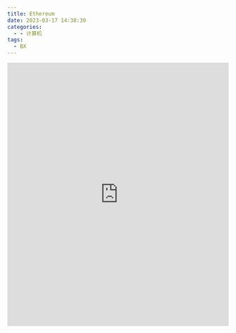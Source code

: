 ```yaml
---
title: Ethereum
date: 2023-03-17 14:38:30
categories:
  - - 计算机
tags:
  - BX
---
```



<iframe src="https://xmind.works/share/SmAWvzOo" style="width: 100%; height: 600px; border: none;"></iframe>
